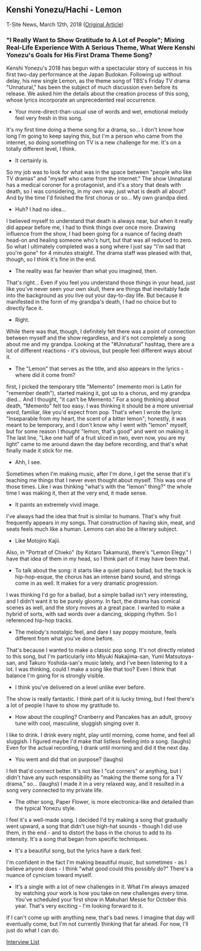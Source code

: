 ## Kenshi Yonezu/Hachi - Lemon

T-Site News, March 12th, 2018 ([Original Article](http://top.tsite.jp/entertainment/j-pop/i/39109727/))

### "I Really Want to Show Gratitude to A Lot of People"; Mixing Real-Life Experience With A Serious Theme, What Were Kenshi Yonezu's Goals for His First Drama Theme Song?

Kenshi Yonezu's 2018 has begun with a spectacular story of success in his first two-day performance at the Japan Budokan. Following up without delay, his new single Lemon, as the theme song of TBS's Friday TV drama "Unnatural," has been the subject of much discussion even before its release. We asked him the details about the creation process of this song, whose lyrics incorporate an unprecedented real occurrence.

- <r>Your more-direct-than-usual use of words and wet, emotional melody feel very fresh in this song.</r>

It's my first time doing a theme song for a drama, so... I don't know how long I'm going to keep saying this, but I'm a person who came from the internet, so doing something on TV is a new challenge for me. It's on a totally different level, I think.

- <r>It certainly is.</r>

So my job was to look for what was in the space between "people who like TV dramas" and "myself who came from the internet." The show Unnatural has a medical coroner for a protagonist, and it's a story that deals with death, so I was considering, in my own way, just what is death all about? And by the time I'd finished the first chorus or so... My own grandpa died.

- <r>Huh? I had no idea...</r>

I believed myself to understand that death is always near, but when it really did appear before me, I had to think things over once more. Drawing influence from the show, I had been going for a nuance of facing death head-on and healing someone who's hurt, but that was all reduced to zero. So what I ultimately completed was a song where I just say "I'm sad that you're gone" for 4 minutes straight. The drama staff was pleased with that, though, so I think it's fine in the end.

- <r>The reality was far heavier than what you imagined, then.</r>

That's right... Even if you feel you understand those things in your head, just like you've never seen your own skull, there are things that inevitably fade into the background as you live out your day-to-day life. But because it manifested in the form of my grandpa's death, I had no choice but to directly face it.

- <r>Right.</r>

While there was that, though, I definitely felt there was a point of connection between myself and the show regardless, and it's not completely a song about me and my grandpa. Looking at the "#Unnatural" hashtag, there are a lot of different reactions - it's obvious, but people feel different ways about it.

- <r>The "Lemon" that serves as the title, and also appears in the lyrics - where did it come from?</r>

first, I picked the temporary title "Memento" (memento mori is Latin for "remember death"), started making it, got up to a chorus, and my grandpa died... And I thought, "it can't be Memento." For a song thinking about death, "Memento" felt too easy. I was thinking it should be a more universal word, familiar, like you'd expect from pop. That's when I wrote the lyric "Inseparable from my heart, the scent of a bitter lemon"; honestly, it was meant to be temporary, and I don't know why I went with "lemon" myself, but for some reason I thought "lemon, that's good" and went on making it. The last line, "Like one half of a fruit sliced in two, even now, you are my light" came to me around dawn the day before recording, and that's what finally made it stick for me.

- <r>Ahh, I see.</r>

Sometimes when I'm making music, after I'm done, I get the sense that it's teaching me things that I never even thought about myself. This was one of those times. Like I was thinking "what's with the "lemon" thing?" the whole time I was making it, then at the very end, it made sense.

- <r>It paints an extremely vivid image.</r>

I've always had the idea that fruit is similar to humans. That's why fruit frequently appears in my songs. That construction of having skin, meat, and seats feels much like a human. Lemons can also be a literary subject.

- <r>Like Motojiro Kajii.</r>

Also, in "Portrait of Chieko" (by Kotaro Takamura), there's "Lemon Elegy." I have that idea of them in my head, so I think part of it may have been that.

- <r>To talk about the song: it starts like a quiet piano ballad, but the track is hip-hop-esque, the chorus has an intense band sound, and strings come in as well. It makes for a very dramatic progression.</r>

I was thinking I'd go for a ballad, but a simple ballad isn't very interesting, and I didn't want it to be purely gloomy. In fact, the drama has comical scenes as well, and the story moves at a great pace. I wanted to make a hybrid of sorts, with sad words over a dancing, skipping rhythm. So I referenced hip-hop tracks.

- <r>The melody's nostalgic feel, and dare I say poppy moisture, feels different from what you've done before.</r>

That's because I wanted to make a classic pop song. It's not directly related to this song, but I'm particularly into Miyuki Nakajima-san, Yumi Matsutoya-san, and Takuro Yoshida-san's music lately, and I've been listening to it a lot. I was thinking, could I make a song like that too? Even I think that balance I'm going for is strongly visible.

- <r>I think you've delivered on a level unlike ever before.</r>

The show is really fantastic. I think part of it is lucky timing, but I feel there's a lot of people I have to show my gratitude to.

- <r>How about the coupling? Cranberry and Pancakes has an adult, groovy tune with cool, masculine, sluggish singing over it.</r>

I like to drink. I drink every night, play until morning, come home, and feel all sluggish. I figured maybe I'd make that listless feeling into a song. (laughs) Even for the actual recording, I drank until morning and did it the next day.

- <r>You went and did that on purpose? (laughs)</r>

I felt that'd connect better. It's not like I "cut corners" or anything, but I didn't have any such responsibility as "making the theme song for a TV drama," so... (laughs) I made it in a very relaxed way, and it resulted in a song very connected to my private life.

- <r>The other song, Paper Flower, is more electronica-like and detailed than the typical Yonezu style.</r>

I feel it's a well-made song. I decided I'd try making a song that gradually went upward, a song that didn't use high-hat sounds - though I did use them, in the end - and to distort the bass in the chorus to add to its intensity. It's a song that began from specific techniques.

- <r>It's a beautiful song, but the lyrics have a dark feel.</r>

I'm confident in the fact I'm making beautiful music, but sometimes - as I believe anyone does - I think "what good could this possibly do?" There's a nuance of cynicism toward myself.

- <r>It's a single with a lot of new challenges in it. What I'm always amazed by watching your work is how you take on new challenges every time. You've scheduled your first show in Makuhari Messe for October this year. That's very exciting - I'm looking forward to it.</r>

If I can't come up with anything new, that's bad news. I imagine that day will eventually come, but I'm not currently thinking that far ahead. For now, I'll just do what I can do.

[Interview List](https://www.vgperson.com/./vocalinterview.php)